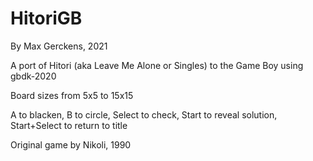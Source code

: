 # HitoriGB
By Max Gerckens, 2021

A port of Hitori (aka Leave Me Alone or Singles) to the Game Boy using gbdk-2020

Board sizes from 5x5 to 15x15

A to blacken, B to circle, Select to check, Start to reveal solution, Start+Select to return to title

Original game by Nikoli, 1990
